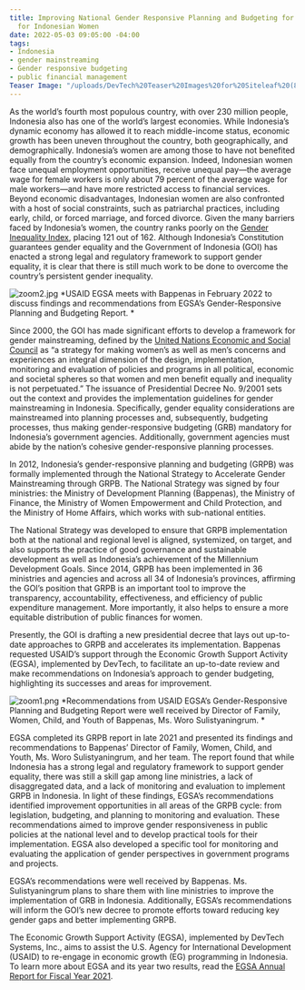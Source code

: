 ```yaml
---
title: Improving National Gender Responsive Planning and Budgeting for a Better Tomorrow
  for Indonesian Women
date: 2022-05-03 09:05:00 -04:00
tags:
- Indonesia
- gender mainstreaming
- Gender responsive budgeting
- public financial management
Teaser Image: "/uploads/DevTech%20Teaser%20Images%20for%20Siteleaf%20(8).png"
---
```


As the world’s fourth most populous country, with over 230 million people, Indonesia also has one of the world’s largest economies. While Indonesia’s dynamic economy has allowed it to reach middle-income status, economic growth has been uneven throughout the country, both geographically, and demographically. Indonesia’s women are among those to have not benefited equally from the country’s economic expansion. Indeed, Indonesian women face unequal employment opportunities, receive unequal pay—the average wage for female workers is only about 79 percent of the average wage for male workers—and have more restricted access to financial services. Beyond economic disadvantages, Indonesian women are also confronted with a host of social constraints, such as patriarchal practices, including early, child, or forced marriage, and forced divorce. Given the many barriers faced by Indonesia’s women, the country ranks poorly on the [Gender Inequality Index](https://hdr.undp.org/en/content/gender-inequality-index-gii), placing 121 out of 162. Although Indonesia’s Constitution guarantees gender equality and the Government of Indonesia (GOI) has enacted a strong legal and regulatory framework to support gender equality, it is clear that there is still much work to be done to overcome the country’s persistent gender inequality.

![zoom2.jpg](/uploads/zoom2.jpg)
*USAID EGSA meets with Bappenas in February 2022 to discuss findings and recommendations from EGSA’s Gender-Responsive Planning and Budgeting Report. *

Since 2000, the GOI has made significant efforts to develop a framework for gender mainstreaming, defined by the [United Nations Economic and Social Council](https://www.un.org/womenwatch/daw/csw/GMS.PDF) as “a strategy for making women’s as well as men’s concerns and experiences an integral dimension of the design, implementation, monitoring and evaluation of policies and programs in all political, economic and societal spheres so that women and men benefit equally and inequality is not perpetuated.” The issuance of Presidential Decree No. 9/2001 sets out the context and provides the implementation guidelines for gender mainstreaming in Indonesia. Specifically, gender equality considerations are mainstreamed into planning processes and, subsequently, budgeting processes, thus making gender-responsive budgeting (GRB) mandatory for Indonesia’s government agencies. Additionally, government agencies must abide by the nation’s cohesive gender-responsive planning processes.

In 2012, Indonesia’s gender-responsive planning and budgeting (GRPB) was formally implemented through the National Strategy to Accelerate Gender Mainstreaming through GRPB. The National Strategy was signed by four ministries: the Ministry of Development Planning (Bappenas), the Ministry of Finance, the Ministry of Women Empowerment and Child Protection, and the Ministry of Home Affairs, which works with sub-national entities.

The National Strategy was developed to ensure that GRPB implementation both at the national and regional level is aligned, systemized, on target, and also supports the practice of good governance and sustainable development as well as Indonesia’s achievement of the Millennium Development Goals. Since 2014, GRPB has been implemented in 36 ministries and agencies and across all 34 of Indonesia’s provinces, affirming the GOI’s position that GRPB is an important tool to improve the transparency, accountability, effectiveness, and efficiency of public expenditure management. More importantly, it also helps to ensure a more equitable distribution of public finances for women.

Presently, the GOI is drafting a new presidential decree that lays out up-to-date approaches to GRPB and accelerates its implementation. Bappenas requested USAID’s support through the Economic Growth Support Activity (EGSA), implemented by DevTech, to facilitate an up-to-date review and make recommendations on Indonesia’s approach to gender budgeting, highlighting its successes and areas for improvement.

![zoom1.png](/uploads/zoom1.png)
*Recommendations from USAID EGSA’s Gender-Responsive Planning and Budgeting Report were well received by Director of Family, Women, Child, and Youth of Bappenas, Ms. Woro Sulistyaningrum. *

EGSA completed its GRPB report in late 2021 and presented its findings and recommendations to Bappenas’ Director of Family, Women, Child, and Youth, Ms. Woro Sulistyaningrum, and her team. The report found that while Indonesia has a strong legal and regulatory framework to support gender equality, there was still a skill gap among line ministries, a lack of disaggregated data, and a lack of monitoring and evaluation to implement GRPB in Indonesia. In light of these findings, EGSA’s recommendations identified improvement opportunities in all areas of the GRPB cycle: from legislation, budgeting, and planning to monitoring and evaluation. These recommendations aimed to improve gender responsiveness in public policies at the national level and to develop practical tools for their implementation. EGSA also developed a specific tool for monitoring and evaluating the application of gender perspectives in government programs and projects.
 
EGSA’s recommendations were well received by Bappenas. Ms. Sulistyaningrum plans to share them with line ministries to improve the implementation of GRB in Indonesia. Additionally, EGSA’s recommendations will inform the GOI’s new decree to promote efforts toward reducing key gender gaps and better implementing GRPB.

The Economic Growth Support Activity (EGSA), implemented by DevTech Systems, Inc., aims to assist the U.S. Agency for International Development (USAID) to re-engage in economic growth (EG) programming in Indonesia. To learn more about EGSA and its year two results, read the [EGSA Annual Report for Fiscal Year 2021](https://pdf.usaid.gov/pdf_docs/PA00Z6M4.pdf). 
